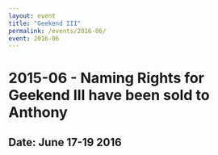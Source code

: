 ```yaml
---
layout: event
title: "Geekend III"
permalink: /events/2016-06/
event: 2016-06
---
```


# 2015-06 - Naming Rights for Geekend III have been sold to Anthony

## Date: June 17-19 2016
